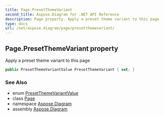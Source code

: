 ```yaml
---
title: Page.PresetThemeVariant
second_title: Aspose.Diagram for .NET API Reference
description: Page property. Apply a preset theme variant to this page
type: docs
url: /net/aspose.diagram/page/presetthemevariant/
---
```

## Page.PresetThemeVariant property

Apply a preset theme variant to this page

```csharp
public PresetThemeVariantValue PresetThemeVariant { set; }
```

### See Also

* enum [PresetThemeVariantValue](../../presetthemevariantvalue/)
* class [Page](../)
* namespace [Aspose.Diagram](../../page/)
* assembly [Aspose.Diagram](../../../)


